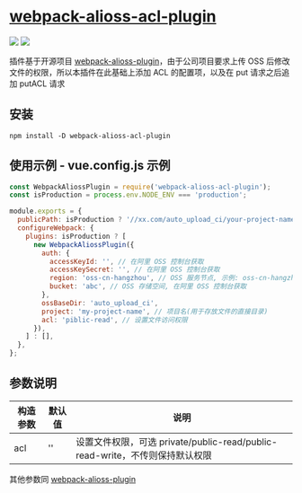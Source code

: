 # [webpack-alioss-acl-plugin](https://github.com/johnnhan/webpack-alioss-acl-plugin)

![](https://img.shields.io/github/package-json/v/johnnhan/webpack-alioss-acl-plugin)
![](https://img.shields.io/github/license/johnnhan/webpack-alioss-acl-plugin)

插件基于开源项目 [webpack-alioss-plugin](https://github.com/borenXue/webpack-alioss-plugin)，由于公司项目要求上传 OSS 后修改文件的权限，所以本插件在此基础上添加 ACL 的配置项，以及在 put 请求之后追加 putACL 请求

## 安装

```
npm install -D webpack-alioss-acl-plugin
```

## 使用示例 - vue.config.js 示例

```js
const WebpackAliossPlugin = require('webpack-alioss-acl-plugin');
const isProduction = process.env.NODE_ENV === 'production';

module.exports = {
  publicPath: isProduction ? '//xx.com/auto_upload_ci/your-project-name/' : '',
  configureWebpack: {
    plugins: isProduction ? [
      new WebpackAliossPlugin({
        auth: {
          accessKeyId: '', // 在阿里 OSS 控制台获取
          accessKeySecret: '', // 在阿里 OSS 控制台获取
          region: 'oss-cn-hangzhou', // OSS 服务节点, 示例: oss-cn-hangzhou
          bucket: 'abc', // OSS 存储空间, 在阿里 OSS 控制台获取
        },
        ossBaseDir: 'auto_upload_ci',
        project: 'my-project-name', // 项目名(用于存放文件的直接目录)
        acl: 'piblic-read', // 设置文件访问权限
      }),
    ] : [],
  },
};
```

## 参数说明

| 构造参数 | 默认值 | 说明 |
| --- | --- | --- |
| acl | '' | 设置文件权限，可选 private/public-read/public-read-write，不传则保持默认权限 |

其他参数同 [webpack-alioss-plugin](https://github.com/borenXue/webpack-alioss-plugin)
